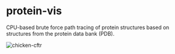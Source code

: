 # protein-vis

CPU-based brute force path tracing of protein structures based on structures from the protein data bank (PDB).

![chicken-cftr](https://cdn.discordapp.com/attachments/494385396373782528/942345432481284117/unknown.png)
